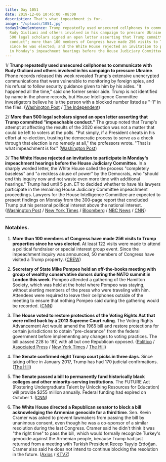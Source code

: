 ```yaml
---
title: Day 1051
date: 2019-12-06 10:45:00 -08:00
description: That's what impeachment is for.
image: "/uploads/1051.jpg"
todayInOneSentence: Trump repeatedly used unsecured cellphones to communicate with
  Rudy Giuliani and others involved in his campaign to pressure Ukraine; more than
  500 legal scholars signed an open letter asserting that Trump committed "impeachable
  conduct"; more than 100 members of Congress have made 256 visits to Trump properties
  since he was elected; and the White House rejected an invitation to participate
  in Monday's impeachment hearings before the House Judiciary Committee.
---
```


1/ **Trump repeatedly used unsecured cellphones to communicate with Rudy Giuliani and others involved in his campaign to pressure Ukraine**. Phone records released this week revealed Trump's extensive unencrypted communications that were vulnerable to monitoring by foreign spies, and his refusal to follow security guidance given to him by his aides. "It happened all the time," said one former senior aide. Trump is not identified by name in the phone records, but House Intelligence Committee investigators believe he is the person with a blocked number listed as "-1" in the files. ([Washington Post](https://www.washingtonpost.com/world/national-security/phone-logs-in-impeachment-report-renew-concern-about-security-of-trump-communications/2019/12/05/2066fbf4-16fe-11ea-8406-df3c54b3253e_story.html) / [The Independent](https://www.independent.co.uk/news/world/americas/us-politics/trump-impeachment-phone-calls-giuilani-russia-ukraine-a9235301.html))

2/ **More than 500 legal scholars signed an open letter asserting that Trump committed "impeachable conduct."** The group noted that Trump's attempt at affecting the results of the 2020 election was not a matter that could be left to voters at the polls. "Put simply, if a President cheats in his effort at re-election, trusting the democratic process to serve as a check through that election is no remedy at all," the professors wrote. "That is what impeachment is for." ([Washington Post](https://www.washingtonpost.com/national-security/more-than-500-law-professors-say-trump-committed-impeachable-conduct/2019/12/06/35259c16-183a-11ea-a659-7d69641c6ff7_story.html))

3/ **The White House rejected an invitation to participate in Monday's impeachment hearings before the House Judiciary Committee**. In a sharply worded letter, the White House called the process "completely baseless" and "a reckless abuse of power" by the Democrats, who "should end this inquiry now and not waste even more time with additional hearings." Trump had until 5 p.m. ET to decided whether to have his lawyers participate in the remaining House Judiciary Committee impeachment proceedings. Lawyers for the House Intelligence Committee are expected to present findings on Monday from the 300-page report that concluded Trump put his personal political interest above the national interest. ([Washington Post](https://www.washingtonpost.com/politics/2019/12/06/bfe7e3a0-1852-11ea-bf81-ebe89f477d1e_story.html) / [New York Times](https://www.nytimes.com/2019/12/06/us/politics/white-house-signals-trump-wont-mount-house-impeachment-defense.html) / [Bloomberg](https://www.bloomberg.com/news/articles/2019-12-06/house-gop-won-t-offer-defense-witnesses-impeachment-update) / [NBC News](https://www.nbcnews.com/politics/trump-impeachment-inquiry/white-house-appears-dismiss-house-judiciary-s-invitation-participate-impeachment-n1097021) / [CNN](https://www.cnn.com/2019/12/06/politics/white-house-response-judiciary-letter/index.html))

---

### Notables.

1. **More than 100 members of Congress have made 256 visits to Trump properties since he was elected**. At least 122 visits were made to attend a political fundraiser or special interest group event. Since the impeachment inquiry was announced, 50 members of Congress have visited a Trump property. ([CREW](https://www.citizensforethics.org/members-of-congress-trump-properties/))

2. **Secretary of State Mike Pompeo held an off-the-books meeting with group of wealthy conservative donors during the NATO summit in London this week**. Pompeo attended a gathering of the Hamilton Society, which was held at the hotel where Pompeo was staying, without alerting members of the press who were traveling with him. Attendees were required to leave their cellphones outside of the meeting to ensure that nothing Pompeo said during the gathering would be recorded. ([CNN](https://www.cnn.com/2019/12/05/politics/pompeo-secret-donor-meeting/index.html))

3. **The House voted to restore protections of the Voting Rights Act that were rolled back by a 2013 Supreme Court ruling**. The Voting Rights Advancement Act would amend the 1965 bill and restore protections for certain jurisdictions to obtain "pre-clearance" from the federal government before implementing any changes to voting practices. The bill passed 228 to 187, with all but one Republican opposed. ([Politico](https://www.politico.com/news/2019/12/06/house-passes-voting-rights-package-077112) / [Associated Press](https://apnews.com/acbaaecb9abe056650dd8faf5b6acf0b) / [New York Times](https://www.nytimes.com/2019/12/06/us/politics/house-voting-rights.html) / [The Hill](https://thehill.com/homenews/house/473372-house-passes-bill-meant-to-restore-voting-rights-act))

4. **The Senate confirmed eight Trump court picks in three days**. Since taking office in January 2017, Trump has had 170 judicial confirmations. ([The Hill](https://thehill.com/homenews/senate/473271-senate-confirms-eight-trump-court-picks-in-three-day))

5. **The Senate passed a bill to permanently fund historically black colleges and other minority-serving institutions**. The FUTURE Act (Fostering Undergraduate Talent by Unlocking Resources for Education) will provide $255 million annually. Federal funding had expired on October 1. ([CNN](https://www.cnn.com/2019/12/05/politics/hcbu-senate-bill-permanent-funding/index.html))

6. **The White House directed a Republican senator to block a bill acknowledging the Armenian genocide for a third time**. Sen. Kevin Cramer was asked to prevent lawmakers from passing the bill by unanimous consent, even though he was a co-sponsor of a similar resolution during the last Congress. Cramer said he didn't think it was "the right time" to pass the bill, which would formally recognize Turkey's genocide against the Armenian people, because Trump had just returned from a meeting with Turkish President Recep Tayyip Erdoğan. Cramer also said he does not intend to continue blocking the resolution in the future. ([Axios](https://www.axios.com/kevin-cramer-armenian-genocide-white-house-00a383be-e63f-4ee6-9ca2-434117d8c8b8.html) / [KTVZ](https://ktvz.com/politics/2019/12/05/gop-senator-says-white-house-asked-him-to-object-to-armenian-genocide-resolution/))